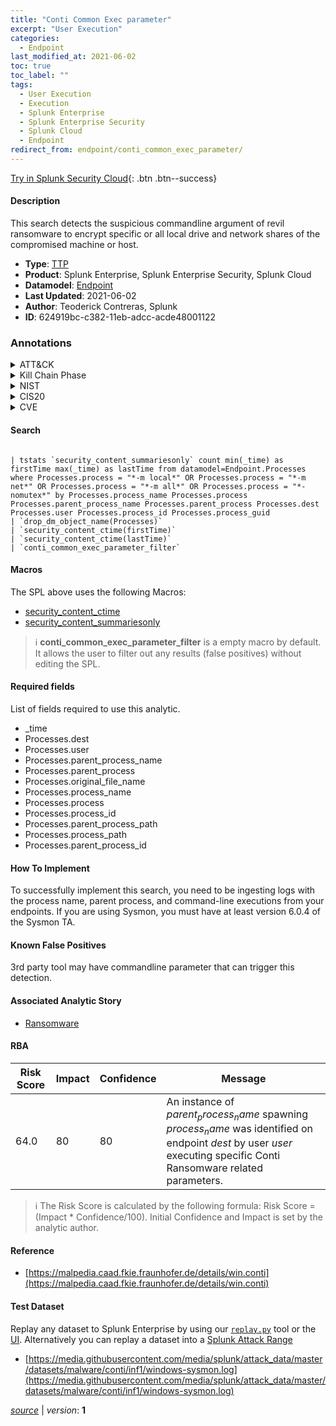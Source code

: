 ```yaml
---
title: "Conti Common Exec parameter"
excerpt: "User Execution"
categories:
  - Endpoint
last_modified_at: 2021-06-02
toc: true
toc_label: ""
tags:
  - User Execution
  - Execution
  - Splunk Enterprise
  - Splunk Enterprise Security
  - Splunk Cloud
  - Endpoint
redirect_from: endpoint/conti_common_exec_parameter/
---
```




[Try in Splunk Security Cloud](https://www.splunk.com/en_us/cyber-security.html){: .btn .btn--success}

#### Description

This search detects the suspicious commandline argument of revil ransomware to encrypt specific or all local drive and network shares of the compromised machine or host.

- **Type**: [TTP](https://github.com/splunk/security_content/wiki/Detection-Analytic-Types)
- **Product**: Splunk Enterprise, Splunk Enterprise Security, Splunk Cloud
- **Datamodel**: [Endpoint](https://docs.splunk.com/Documentation/CIM/latest/User/Endpoint)
- **Last Updated**: 2021-06-02
- **Author**: Teoderick Contreras, Splunk
- **ID**: 624919bc-c382-11eb-adcc-acde48001122

### Annotations
<details>
  <summary>ATT&CK</summary>

<div markdown="1">

#### [ATT&CK](https://attack.mitre.org/)

| ID          | Technique   | Tactic         |
| ----------- | ----------- |--------------- |
| [T1204](https://attack.mitre.org/techniques/T1204/) | User Execution | Execution |

</div>
</details>


<details>
  <summary>Kill Chain Phase</summary>

<div markdown="1">

* Exploitation


</div>
</details>


<details>
  <summary>NIST</summary>

<div markdown="1">



</div>
</details>

<details>
  <summary>CIS20</summary>

<div markdown="1">



</div>
</details>

<details>
  <summary>CVE</summary>

<div markdown="1">


</div>
</details>


#### Search

```

| tstats `security_content_summariesonly` count min(_time) as firstTime max(_time) as lastTime from datamodel=Endpoint.Processes where Processes.process = "*-m local*" OR Processes.process = "*-m net*" OR Processes.process = "*-m all*" OR Processes.process = "*-nomutex*" by Processes.process_name Processes.process Processes.parent_process_name Processes.parent_process Processes.dest Processes.user Processes.process_id Processes.process_guid 
| `drop_dm_object_name(Processes)` 
| `security_content_ctime(firstTime)` 
| `security_content_ctime(lastTime)` 
| `conti_common_exec_parameter_filter`
```

#### Macros
The SPL above uses the following Macros:
* [security_content_ctime](https://github.com/splunk/security_content/blob/develop/macros/security_content_ctime.yml)
* [security_content_summariesonly](https://github.com/splunk/security_content/blob/develop/macros/security_content_summariesonly.yml)

> :information_source:
> **conti_common_exec_parameter_filter** is a empty macro by default. It allows the user to filter out any results (false positives) without editing the SPL.



#### Required fields
List of fields required to use this analytic.
* _time
* Processes.dest
* Processes.user
* Processes.parent_process_name
* Processes.parent_process
* Processes.original_file_name
* Processes.process_name
* Processes.process
* Processes.process_id
* Processes.parent_process_path
* Processes.process_path
* Processes.parent_process_id



#### How To Implement
To successfully implement this search, you need to be ingesting logs with the process name, parent process, and command-line executions from your endpoints. If you are using Sysmon, you must have at least version 6.0.4 of the Sysmon TA.
#### Known False Positives
3rd party tool may have commandline parameter that can trigger this detection.

#### Associated Analytic Story
* [Ransomware](/stories/ransomware)




#### RBA

| Risk Score  | Impact      | Confidence   | Message      |
| ----------- | ----------- |--------------|--------------|
| 64.0 | 80 | 80 | An instance of $parent_process_name$ spawning $process_name$ was identified on endpoint $dest$ by user $user$ executing specific Conti Ransomware related parameters. |


> :information_source:
> The Risk Score is calculated by the following formula: Risk Score = (Impact * Confidence/100). Initial Confidence and Impact is set by the analytic author.


#### Reference

* [https://malpedia.caad.fkie.fraunhofer.de/details/win.conti](https://malpedia.caad.fkie.fraunhofer.de/details/win.conti)



#### Test Dataset
Replay any dataset to Splunk Enterprise by using our [`replay.py`](https://github.com/splunk/attack_data#using-replaypy) tool or the [UI](https://github.com/splunk/attack_data#using-ui).
Alternatively you can replay a dataset into a [Splunk Attack Range](https://github.com/splunk/attack_range#replay-dumps-into-attack-range-splunk-server)

* [https://media.githubusercontent.com/media/splunk/attack_data/master/datasets/malware/conti/inf1/windows-sysmon.log](https://media.githubusercontent.com/media/splunk/attack_data/master/datasets/malware/conti/inf1/windows-sysmon.log)



[*source*](https://github.com/splunk/security_content/tree/develop/detections/endpoint/conti_common_exec_parameter.yml) \| *version*: **1**